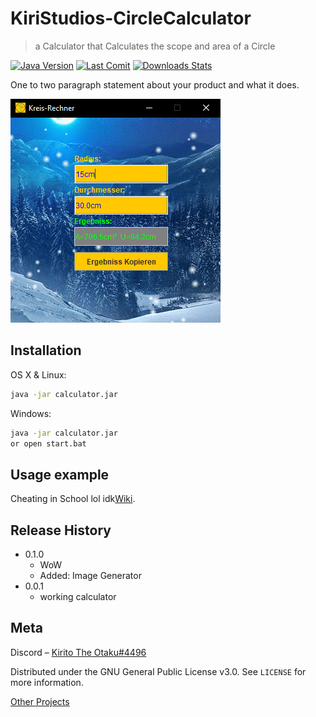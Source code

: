 # KiriStudios-CircleCalculator
> a Calculator that Calculates the scope and area of a Circle

[![Java Version][java-image]][java-url]
[![Last Comit][comit-image]][comit-url]
[![Downloads Stats][java-downloads]][java-url]

One to two paragraph statement about your product and what it does.

![](https://raw.githubusercontent.com/Kirito-The-Otaku/KiriStudios-CircleCalculator/main/kreis.PNG)

## Installation

OS X & Linux:

```sh
java -jar calculator.jar
```

Windows:

```sh
java -jar calculator.jar
or open start.bat
```

## Usage example

Cheating in School lol
idk[Wiki][wiki].

## Release History

* 0.1.0
    * WoW
    * Added: Image Generator
* 0.0.1
    * working calculator

## Meta

Discord – [Kirito The Otaku#4496](https://twitter.com/dbader_org)

Distributed under the GNU General Public License v3.0. See ``LICENSE`` for more information.

[Other Projects](https://github.com/Kirito-The-Otaku/)

<!-- Markdown link & img dfn's -->
[java-image]: https://img.shields.io/badge/JDK-v15.0.2-important
[java-url]: https://imlazy.com/
[java-downloads]: https://img.shields.io/github/downloads/Kirito-The-Otaku/KiriStudios-CircleCalculator/total
[comit-image]: https://img.shields.io/github/last-commit/Kirito-The-Otaku/KiriStudios-CircleCalculator/main
[comit-url]: https://travis-ci.org/dbader/node-datadog-metrics
[wiki]: https://github.com/Kirito-The-Otaku/
